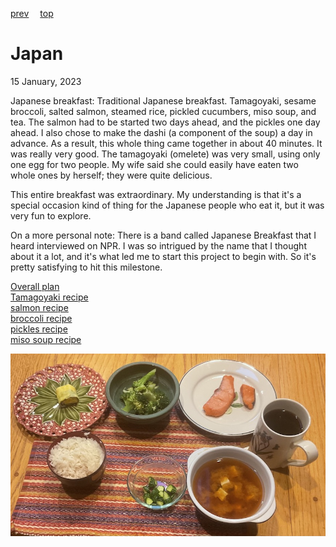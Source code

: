 [prev](jamaica.md)&emsp;
[top](../index.md)&emsp;
# Japan
<meta property="og:image" content="images/japan.png"/>
15 January, 2023

Japanese breakfast: Traditional Japanese breakfast.  Tamagoyaki,
sesame broccoli, salted salmon, steamed rice, pickled cucumbers, miso
soup, and tea. The salmon had to be started two days ahead, and the
pickles one day ahead. I also chose to make the dashi (a component of
the soup) a day in advance. As a result, this whole thing came
together in about 40 minutes. It was really very good. The tamagoyaki
(omelete) was very small, using only one egg for two people. My wife
said she could easily have eaten two whole ones by herself; they were
quite delicious.

This entire breakfast was extraordinary. My understanding is that it's
a special occasion kind of thing for the Japanese people who eat it,
but it was very fun to explore.

On a more personal note: There is a band called Japanese Breakfast
that I heard interviewed on NPR. I was so intrigued by the name that I
thought about it a lot, and it's what led me to start this project to
begin with. So it's pretty satisfying to hit this milestone.

[Overall plan](https://www.justonecookbook.com/traditional-japanese-breakfast-at-home/)<br>
[Tamagoyaki recipe](https://www.justonecookbook.com/quick-and-easy-tamagoyaki/)<br>
[salmon recipe](https://www.justonecookbook.com/how-to-cook-salmon-salted-salmon/)<br>
[broccoli recipe](https://www.justonecookbook.com/broccoli-blanched-with-sesame-oil/)<br>
[pickles recipe](https://www.justonecookbook.com/pickled-cucumber/)<br>
[miso soup recipe](https://www.foodnetwork.com/recipes/food-network-kitchen/miso-soup-recipe-2102742)<br>

![breakfast](images/japan.jpeg)
